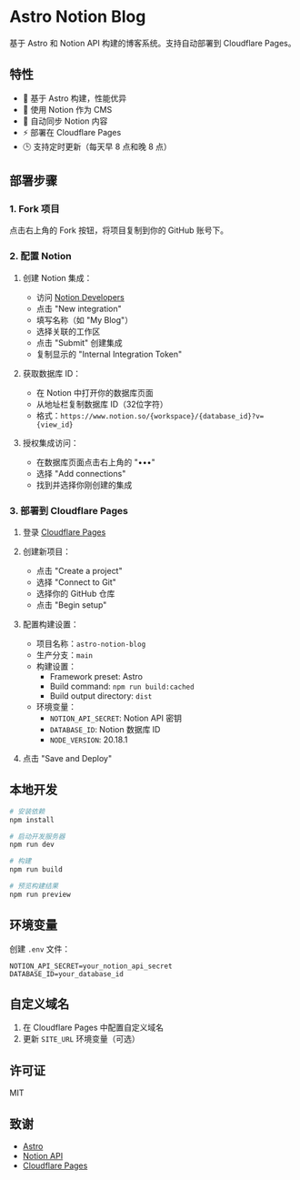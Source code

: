 # Astro Notion Blog

基于 Astro 和 Notion API 构建的博客系统。支持自动部署到 Cloudflare Pages。

## 特性

- 🚀 基于 Astro 构建，性能优异
- 📝 使用 Notion 作为 CMS
- 🔄 自动同步 Notion 内容
- ⚡ 部署在 Cloudflare Pages
- 🕒 支持定时更新（每天早 8 点和晚 8 点）

## 部署步骤

### 1. Fork 项目

点击右上角的 Fork 按钮，将项目复制到你的 GitHub 账号下。

### 2. 配置 Notion

1. 创建 Notion 集成：
   - 访问 [Notion Developers](https://www.notion.so/my-integrations)
   - 点击 "New integration"
   - 填写名称（如 "My Blog"）
   - 选择关联的工作区
   - 点击 "Submit" 创建集成
   - 复制显示的 "Internal Integration Token"

2. 获取数据库 ID：
   - 在 Notion 中打开你的数据库页面
   - 从地址栏复制数据库 ID（32位字符）
   - 格式：`https://www.notion.so/{workspace}/{database_id}?v={view_id}`

3. 授权集成访问：
   - 在数据库页面点击右上角的 "•••"
   - 选择 "Add connections"
   - 找到并选择你刚创建的集成

### 3. 部署到 Cloudflare Pages

1. 登录 [Cloudflare Pages](https://pages.cloudflare.com)

2. 创建新项目：
   - 点击 "Create a project"
   - 选择 "Connect to Git"
   - 选择你的 GitHub 仓库
   - 点击 "Begin setup"

3. 配置构建设置：
   - 项目名称：`astro-notion-blog`
   - 生产分支：`main`
   - 构建设置：
     - Framework preset: Astro
     - Build command: `npm run build:cached`
     - Build output directory: `dist`
   - 环境变量：
     - `NOTION_API_SECRET`: Notion API 密钥
     - `DATABASE_ID`: Notion 数据库 ID
     - `NODE_VERSION`: 20.18.1

4. 点击 "Save and Deploy"

## 本地开发

```bash
# 安装依赖
npm install

# 启动开发服务器
npm run dev

# 构建
npm run build

# 预览构建结果
npm run preview
```

## 环境变量

创建 `.env` 文件：

```env
NOTION_API_SECRET=your_notion_api_secret
DATABASE_ID=your_database_id
```

## 自定义域名

1. 在 Cloudflare Pages 中配置自定义域名
2. 更新 `SITE_URL` 环境变量（可选）

## 许可证

MIT

## 致谢

- [Astro](https://astro.build)
- [Notion API](https://developers.notion.com)
- [Cloudflare Pages](https://pages.cloudflare.com)

